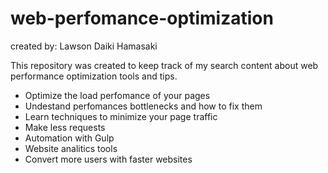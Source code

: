 # web-perfomance-optimization
created by: Lawson Daiki Hamasaki

This repository was created to keep track of my search content about web performance optimization tools and tips.

* Optimize the load perfomance of your pages
* Undestand perfomances bottlenecks and how to fix them
* Learn techniques to minimize your page traffic
* Make less requests
* Automation with Gulp
* Website analitics tools
* Convert more users with faster websites
